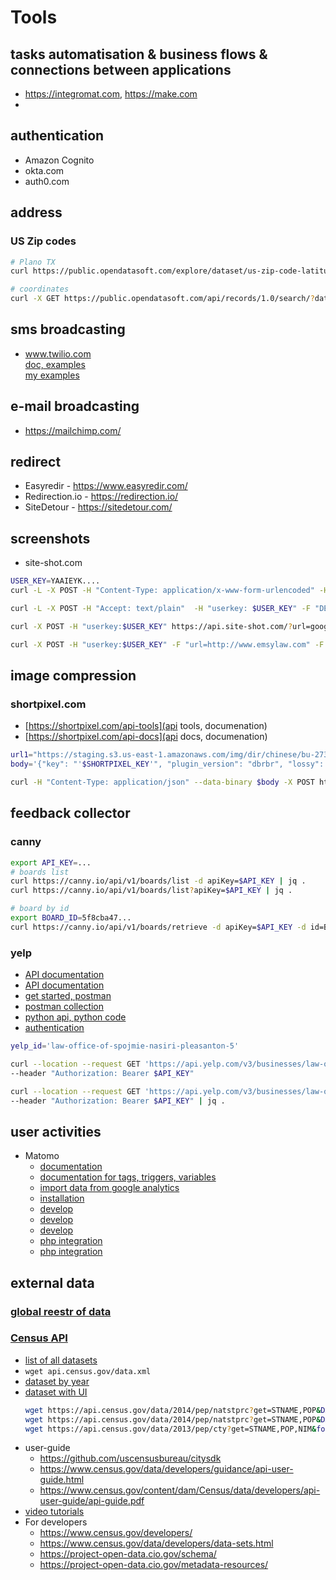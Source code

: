 # Tools
## tasks automatisation & business flows & connections between applications
* https://integromat.com, https://make.com
* 

## authentication
* Amazon Cognito
* okta.com
* auth0.com

## address
### US Zip codes
```sh
# Plano TX
curl https://public.opendatasoft.com/explore/dataset/us-zip-code-latitude-and-longitude/table/?q=plano

# coordinates
curl -X GET https://public.opendatasoft.com/api/records/1.0/search/?dataset=us-zip-code-latitude-and-longitude&q=Plano&facet=state&facet=timezone&facet=dst
```

## sms broadcasting
* www.twilio.com  
  [doc, examples](https://pypi.org/project/twilio/)  
  [my examples](python-utilities/twilio/twilio.md)  

##  e-mail broadcasting
* https://mailchimp.com/

## redirect
* Easyredir - https://www.easyredir.com/
* Redirection.io - https://redirection.io/
* SiteDetour - https://sitedetour.com/  

## screenshots
* site-shot.com
```sh
USER_KEY=YAAIEYK....
curl -L -X POST -H "Content-Type: application/x-www-form-urlencoded" -H "Accept: text/plain"  -H "userkey: $USER_KEY" -F "DEBUG=True" -F "url=google.com" https://api.site-shot.com 

curl -L -X POST -H "Accept: text/plain"  -H "userkey: $USER_KEY" -F "DEBUG=True" -F "url=google.com" https://site-shot.com?DEBUG=True

curl -X POST -H "userkey:$USER_KEY" https://api.site-shot.com/?url=google.com

curl -X POST -H "userkey:$USER_KEY" -F "url=http://www.emsylaw.com" -F "format=jpg" -o emsylaw.jpg https://api.site-shot.com 
```

## image compression
### shortpixel.com
* [https://shortpixel.com/api-tools](api tools, documenation)
* [https://shortpixel.com/api-docs](api docs, documenation)

```sh
url1="https://staging.s3.us-east-1.amazonaws.com/img/dir/chinese/bu-2739.jpeg"
body='{"key": "'$SHORTPIXEL_KEY'", "plugin_version": "dbrbr", "lossy": 2, "resize": 0, "resize_width": 0, "resize_height": 0, "cmyk2rgb": 1, "keep_exif": 0, "convertto": "", "refresh": 0, "urllist": ["'$url1'"], "wait": 35}'

curl -H "Content-Type: application/json" --data-binary $body -X POST https://api.shortpixel.com/v2/reducer.php
```

## feedback collector
### canny
```sh
export API_KEY=...
# boards list
curl https://canny.io/api/v1/boards/list -d apiKey=$API_KEY | jq .
curl https://canny.io/api/v1/boards/list?apiKey=$API_KEY | jq .

# board by id
export BOARD_ID=5f8cba47...
curl https://canny.io/api/v1/boards/retrieve -d apiKey=$API_KEY -d id=BOARD_ID | jq .
```

### yelp
* [API documentation](https://www.yelp.com/developers/documentation/v3/business)  
* [API documentation](https://www.yelp.com/developers/documentation/v3/business_reviews)
* [get started, postman](https://www.yelp.com/developers/documentation/v3/get_started)  
* [postman collection](https://app.getpostman.com/api/collections/6b506a43109229cb2798)  
* [python api, python code](https://github.com/gfairchild/yelpapi)  
* [authentication](https://www.yelp.com/developers/documentation/v3/authentication)  
```sh
yelp_id='law-office-of-spojmie-nasiri-pleasanton-5'

curl --location --request GET 'https://api.yelp.com/v3/businesses/law-office-of-camelia-mahmoudi-san-jose-3' \
--header "Authorization: Bearer $API_KEY"

curl --location --request GET 'https://api.yelp.com/v3/businesses/law-office-of-camelia-mahmoudi-san-jose-3/reviews' \
--header "Authorization: Bearer $API_KEY" | jq .
```

## user activities
* Matomo
  * [documentation](https://matomo.org/docs)
  * [documentation for tags, triggers, variables](https://matomo.org/docs/tag-manager/)
  * [import data from google analytics](https://matomo.org/docs/google-analytics-importer/)
  * [installation](https://matomo.org/docs/installation/)
  * [develop](https://developer.matomo.org/guides/tagmanager/introduction)
  * [develop](https://developer.matomo.org/guides/tracking-api-clients)
  * [develop](https://developer.matomo.org/guides/tagmanager/custom-tag)
  * [php integration](https://github.com/matomo-org/matomo-php-tracker)
  * [php integration](https://github.com/heiglandreas/piwik#readme)

## external data
### [global reestr of data](https://www.data.gov/)
### [Census API](https://www.census.gov/data/developers/updates/new-discovery-tool.html)
* [list of all datasets](https://api.census.gov/data.html)
* `wget api.census.gov/data.xml`
* [dataset by year](https://api.census.gov/data/2010.html)
* [dataset with UI](https://data.census.gov/cedsci/table?q=United%20States&t=535%20-%20German%20%28032-045%29%3APopulations%20and%20People&g=0100000US&tid=ACSDT5YSPT2015.B01001&hidePreview=false)
    ```sh
    wget https://api.census.gov/data/2014/pep/natstprc?get=STNAME,POP&DATE_=7&for=state:*
    wget https://api.census.gov/data/2014/pep/natstprc?get=STNAME,POP&DATE_=*&for=state:*
    wget https://api.census.gov/data/2013/pep/cty?get=STNAME,POP,NIM&for=county:*&in=state:01&DATE_=6
    ```
* user-guide
  * https://github.com/uscensusbureau/citysdk
  * https://www.census.gov/data/developers/guidance/api-user-guide.html
  * https://www.census.gov/content/dam/Census/data/developers/api-user-guide/api-guide.pdf
* [video tutorials](https://www.census.gov/data/academy/data-gems.html)
* For developers
  * https://www.census.gov/developers/
  * https://www.census.gov/data/developers/data-sets.html
  * https://project-open-data.cio.gov/schema/
  * https://project-open-data.cio.gov/metadata-resources/
